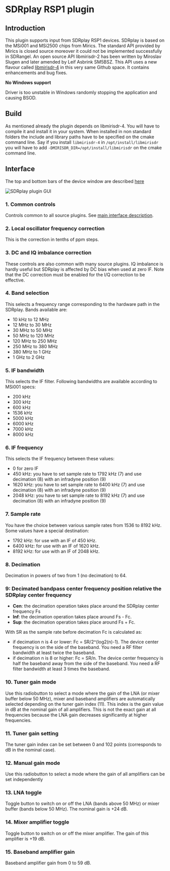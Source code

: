 <h1>SDRplay RSP1 plugin</h1>

<h2>Introduction</h2>

This plugin supports input from SDRplay RSP1 devices. SDRplay is based on the MSi001 and MSi2500 chips from Mirics. The standard API provided by Mirics is closed source moreover it could not be implemented successfully in SDRangel. An open source API libmirisdr-2 has been written by Miroslav Slugen and later amended by Leif Asbrink SM5BSZ. This API uses a new flavour called [libmirisdr-4](https://github.com/f4exb/libmirisdr-4) in this very same Github space. It contains enhancements and bug fixes.

<b>No Windows support</b>

Driver is too unstable in Windows randomly stopping the application and causing BSOD.

<h2>Build</h2>

As mentioned already the plugin depends on libmirisdr-4. You will have to compile it and install it in your system. When installed in non standard folders the include and library paths have to be specified on the cmake command line. Say if you install `libmirisdr-4` in `/opt/install/libmirisdr` you will have to add `-DMIRISDR_DIR=/opt/install/libmirisdr` on the cmake command line.

<h2>Interface</h2>

The top and bottom bars of the device window are described [here](../../../sdrgui/device/readme.md)

![SDRplay plugin GUI](../../../doc/img/SDRPlay_plugin.png)

<h3>1. Common controls</h3>

Controls common to all source plugins. See [main interface description](../../../sdrgui/readme.md).

<h3>2. Local oscillator frequency correction</h3>

This is the correction in tenths of ppm steps.

<h3>3. DC and IQ imbalance correction</h3>

These controls are also common with many source plugins. IQ imbalance is hardly useful but SDRplay is affected by DC bias when used at zero IF. Note that the DC correction must be enabled for the I/Q correction to be effective.

<h3>4. Band selection</h3>

This selects a frequency range corresponding to the hardware path in the SDRplay. Bands available are:

  - 10 kHz to 12 MHz
  - 12 MHz to 30 MHz
  - 30 MHz to 50 MHz
  - 50 MHz to 120 MHz
  - 120 MHz to 250 MHz
  - 250 MHz to 380 MHz
  - 380 MHz to 1 GHz
  - 1 GHz to 2 GHz

<h3>5. IF bandwidth</h3>

This selects the IF filter. Following bandwidths are available according to MSi001 specs:

  - 200 kHz
  - 300 kHz
  - 600 kHz
  - 1536 kHz
  - 5000 kHz
  - 6000 kHz
  - 7000 kHz
  - 8000 kHz

<h3>6. IF frequency</h3>

This selects the IF frequency between these values:

  - 0 for zero IF
  - 450 kHz: you have to set sample rate to 1792 kHz (7) and use decimation (8) with an infradyne position (9)
  - 1620 kHz: you have to set sample rate to 6400 kHz (7) and use decimation (8) with an infradyne position (9)
  - 2048 kHz: you have to set sample rate to 8192 kHz (7) and use decimation (8) with an infradyne position (9)

<h3>7. Sample rate</h3>

You have the choice between various sample rates from 1536 to 8192 kHz. Some values have a special destination:

  - 1792 kHz: for use with an IF of 450 kHz.
  - 6400 kHz: for use with an IF of 1620 kHz.
  - 8192 kHz: for use with an IF of 2048 kHz.

<h3>8. Decimation</h3>

Decimation in powers of two from 1 (no decimation) to 64.

<h3>9: Decimated bandpass center frequency position relative the SDRplay center frequency</h3>

  - **Cen**: the decimation operation takes place around the SDRplay center frequency Fs
  - **Inf**: the decimation operation takes place around Fs - Fc.
  - **Sup**: the decimation operation takes place around Fs + Fc.

With SR as the sample rate before decimation Fc is calculated as:

  - if decimation n is 4 or lower:  Fc = SR/2^(log2(n)-1). The device center frequency is on the side of the baseband. You need a RF filter bandwidth at least twice the baseband.
  - if decimation n is 8 or higher: Fc = SR/n. The device center frequency is half the baseband away from the side of the baseband. You need a RF filter bandwidth at least 3 times the baseband.

<h3>10. Tuner gain mode</h3>

Use this radiobutton to select a mode where the gain of the LNA (or mixer buffer below 50 MHz), mixer and baseband amplifiers are automatically selected depending on the tuner gain index (11). This index is the gain value in dB at the nominal gain of all amplifiers. This is not the exact gain at all frequencies because the LNA gain decreases significantly at higher frequencies.

<h3>11. Tuner gain setting</h3>

The tuner gain index can be set between 0 and 102 points (corresponds to dB in the nominal case).

<h3>12. Manual gain mode</h3>

Use this radiobutton to select a mode where the gain of all amplifiers can be set independently

<h3>13. LNA toggle</h3>

Toggle button to switch on or off the LNA (bands above 50 MHz) or mixer buffer (bands below 50 MHz). The nominal gain is +24 dB.

<h3>14. Mixer amplifier toggle</h3>

Toggle button to switch on or off the mixer amplifier. The gain of this amplifier is +19 dB.

<h3>15. Baseband amplifier gain</h3>

Baseband amplifier gain from 0 to 59 dB.
